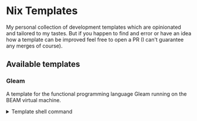 # Nix Templates

My personal collection of development templates which are opinionated and tailored to my
tastes. But if you happen to find and error or have an idea how a template can
be improved feel free to open a PR (I can't guarantee any merges of course).

## Available templates

### Gleam

A template for the functional programming language Gleam running on the BEAM virtual machine.

<details>
<summary>Template shell command</summary>

**Codeberg**:

```sh
nix flake init -t git+https://codeberg.org/ginkogruen/nix-templates.git#gleam
```
</details>